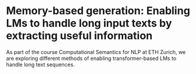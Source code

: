 # Memory-based generation: Enabling LMs to handle long input texts by extracting useful information

As part of the course Computational Semantics for NLP at ETH Zurich, we are exploring different methods of enabling transformer-based LMs to handle 
long text sequences. 